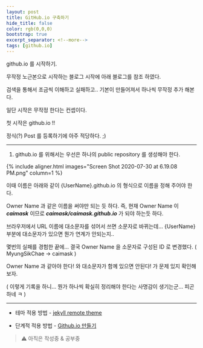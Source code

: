 ```yaml
---
layout: post
title: GitHub.io 구축하기
hide_title: false
color: rgb(0,0,0)
bootstrap: true
excerpt_separator: <!--more-->
tags: [github.io]
---
```


github.io 를 시작하기.

<!--more-->

무작정 노근본으로 시작하는 블로그 시작에 아래 블로그를 참조 하였다.

검색을 통해서 조금씩 이해하고 실패하고.. 기본이 만들어져서 하나씩 무작정 추가 해본다.

일단 시작은 무작정 한다는 컨셉이다.

첫 시작은 github.io !!

정식(?) Post 를 등록하기에 아주 적당하다. ;)

<hr/>

1. github.io 를 위해서는 우선은 하나의 public repository 를 생성해야 한다.

{% include aligner.html images="Screen Shot 2020-07-30 at 6.19.08 PM.png" column=1 %}

 이때 이름은 아래와 같이 {UserName}.github.io 의 형식으로 이름을 정해 주어야 한다.
  
 Owner Name 과 같은 이름을 써야만 되는 듯 하다. 즉, 현재 Owner Name 이 <b>*caimask*</b> 이므로 <b>*caimask/caimask.github.io*</b> 가 되야 하는듯 하다.
 
 브라우저에서 URL 이름에 대소문자를 섞어서 쓰면 소문자로 바뀌는데... {UserName} 부분에 대소문자가 있으면 뭔가 연계가 안되는지.. 
 
 몇번의 실패를 경험한 끝에... 결국 Owner Name 을 소문자로 구성된 ID 로 변경했다. ( MyungSikChae -> caimask )
 
 Owner Name 과 같아야 한다! 와 대소문자가 함께 있으면 안된다! 가 문제 있지 확인해 보자. 
 
 ( 이렇게 기록을 하니... 뭔가 하나씩 확실히 정리해야 한다는 사명감이 생기는군... 피곤하네 ㅋ )
 
 
<hr/>

* 테마 적용 방법 - [jekyll remote theme](https://dreamgonfly.github.io/blog/jekyll-remote-theme/)

* 단계적 적용 방법 - [Github.io 만들기](https://blog.naver.com/tty4032/221493608079)

> ⚠️ 아직은 작성중 & 공부중


